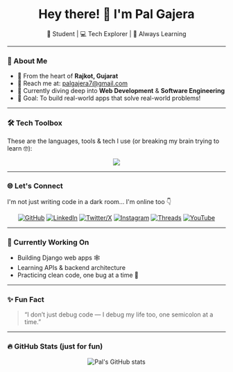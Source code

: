 <h1 align="center">Hey there! 👋 I'm Pal Gajera</h1>
<p align="center">🚀 Student | 💻 Tech Explorer | 🎯 Always Learning</p>

---

### 🧠 About Me
- 📍 From the heart of **Rajkot, Gujarat**
- 📧 Reach me at: [palgajera7@gmail.com](mailto:palgajera7@gmail.com)
- 🌱 Currently diving deep into **Web Development** & **Software Engineering**
- 🎯 Goal: To build real-world apps that solve real-world problems!

---

### 🛠️ Tech Toolbox
These are the languages, tools & tech I use (or breaking my brain trying to learn 🤓):

<div align="center">
  <img src="https://skillicons.dev/icons?i=c,cpp,java,js,php,html,css,mysql,oracle,git,vscode,photoshop,premiere" />
</div>

---

### 🌐 Let's Connect
I'm not just writing code in a dark room... I'm online too 👇

<p align="center">
  <a href="https://github.com/Pal2711" target="_blank"><img src="https://skillicons.dev/icons?i=github" alt="GitHub" /></a>
  <a href="https://www.linkedin.com/in/pal-gajera-92976027b" target="_blank"><img src="https://skillicons.dev/icons?i=linkedin" alt="LinkedIn" /></a>
  <a href="https://x.com/GajeraPal55013" target="_blank"><img src="https://skillicons.dev/icons?i=twitter" alt="Twitter/X" /></a>
  <a href="https://www.instagram.com/_pal_27_/" target="_blank"><img src="https://skillicons.dev/icons?i=instagram" alt="Instagram" /></a>
  <a href="https://www.threads.net/@pal_27" target="_blank"><img src="https://skillicons.dev/icons?i=threads" alt="Threads" /></a>
  <a href="https://www.youtube.com/@Palgajera27" target="_blank"><img src="https://skillicons.dev/icons?i=youtube" alt="YouTube" /></a>
</p>

---

### 🚧 Currently Working On
- Building Django web apps 🕸️
- Learning APIs & backend architecture
- Practicing clean code, one bug at a time 🐞

---

### ✨ Fun Fact
> “I don’t just debug code — I debug my life too, one semicolon at a time.”

---

### 🔥 GitHub Stats (just for fun)
<p align="center">
  <img src="https://github-readme-stats.vercel.app/api?username=Pal2711&show_icons=true&theme=radical" alt="Pal's GitHub stats" />
</p>
